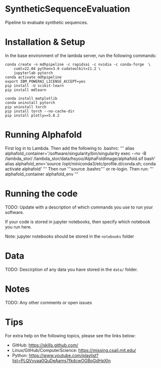 # SyntheticSequenceEvaluation
Pipeline to evaluate synthetic sequences. 

# Installation & Setup
In the base environment of the lambda server, run the following commands:
```
conda create -n mdhpipeline -c rapidsai -c nvidia -c conda-forge  \
    cuml=22.04 python=3.9 cudatoolkit=11.2 \
    jupyterlab pytorch
conda activate mdhpipeline
export IBM_POWERAI_LICENSE_ACCEPT=yes
pip install -U scikit-learn
pip install mdlearn

conda install matplotlib
conda uninstall pytorch
pip uninstall torch
pip install torch --no-cache-dir
pip install plotly==5.8.2

```
# Running Alphafold
First log in to Lambda. Then add the following to .bashrc:
'''
alias alphafold_container='/software/singularity/bin/singularity exec --nv -B /lambda_stor/ /lambda_stor/data/hsyoo/AlphaFoldImage/alphafold.sif bash'
alias alphafold_env='source /opt/miniconda3/etc/profile.d/conda.sh; conda activate alphafold'
'''
Then run '''source .bashrc''' or re-login. 
Then run: 
'''
alphafold_container
alphafold_env
'''


# Running the code
TODO: Update with a description of which commands you use to run your software.

If your code is stored in jupyter notebooks, then specify which notebook you run here.

Note: jupyter notebooks should be stored in the `notebooks` folder


# Data
TODO: Descirption of any data you have stored in the `data/` folder.

# Notes
TODO: Any other comments or open issues

# Tips
For extra help on the following topics, please see the links below:
- GitHub: https://skills.github.com/
- Linux/GitHub/ComputerScience: https://missing.csail.mit.edu/
- Python: https://www.youtube.com/playlist?list=PLQVvvaa0QuDeAams7fkdcwOGBpGdHpXln 
